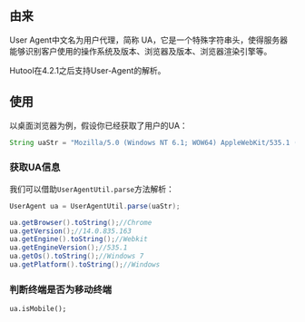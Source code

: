 ## 由来
User Agent中文名为用户代理，简称 UA，它是一个特殊字符串头，使得服务器能够识别客户使用的操作系统及版本、浏览器及版本、浏览器渲染引擎等。

Hutool在4.2.1之后支持User-Agent的解析。

## 使用

以桌面浏览器为例，假设你已经获取了用户的UA：

```java
String uaStr = "Mozilla/5.0 (Windows NT 6.1; WOW64) AppleWebKit/535.1 (KHTML, like Gecko) Chrome/14.0.835.163 Safari/535.1";
```

### 获取UA信息

我们可以借助`UserAgentUtil.parse`方法解析：

```java
UserAgent ua = UserAgentUtil.parse(uaStr);

ua.getBrowser().toString();//Chrome
ua.getVersion();//14.0.835.163
ua.getEngine().toString();//Webkit
ua.getEngineVersion();//535.1
ua.getOs().toString();//Windows 7
ua.getPlatform().toString();//Windows

```

### 判断终端是否为移动终端

```
ua.isMobile();
```